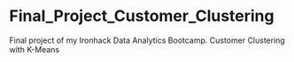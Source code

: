 # Final_Project_Customer_Clustering
Final project of my Ironhack Data Analytics Bootcamp. Customer Clustering with K-Means 
